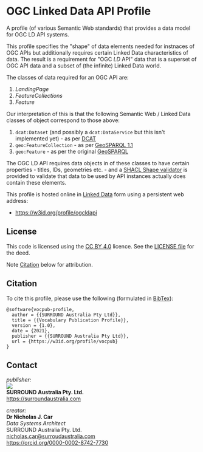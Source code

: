 # OGC Linked Data API Profile
A profile (of various Semantic Web standards) that provides a data model for OGC LD API systems.

This profile specifies the "shape" of data elements needed for instnaces of OGC APIs but additionally requires certain Linked Data characteristics of data. The result is a requirement for "OGC _LD_ API" data that is a superset of OGC API data and a subset of (the infinite) Linked Data world.

The classes of data required for an OGC API are:

1. _LandingPage_
2. _FeatureCollections_
3. _Feature_

Our interpretation of this is that the following Semantic Web / Linked Data classes of object correspond to those above:

1. `dcat:Dataset` (and possibly a `dcat:DataService` but this isn't implemented yet) - as per [DCAT]()
2. `geo:FeatureCollection` - as per [GeoSPARQL 1.1]()
3. `geo:Feature` - as per the original [GeoSPARQL]()

The OGC LD API requires data objects in of these classes to have certain properties - titles, IDs, geometries etc. - and a [SHACL Shape validator]() is provided to validate that data to be used by API instances actually does contain these elements.

This profile is hosted online in [Linked Data](https://www.w3.org/standards/semanticweb/data) form using a persistent web address:

* <https://w3id.org/profile/ogcldapi>


## License  
This code is licensed using the [CC BY 4.0](https://creativecommons.org/licenses/by/4.0/) licence. See the [LICENSE file](LICENSE) for the deed. 

Note [Citation](#citation) below for attribution.


## Citation
To cite this profile, please use the following (formulated in [BibTex](http://www.bibtex.org/)):

```
@software{vocpub-profile,
  author = {{SURROUND Australia Pty Ltd}},
  title = {{Vocabulary Publication Profile}},
  version = {1.0},
  date = {2021},
  publisher = {{SURROUND Australia Pty Ltd}},
  url = {https://w3id.org/profile/vocpub}
}
``` 


## Contact
*publisher:*  
![](style/SURROUND-logo-100.png)  
**SURROUND Australia Pty. Ltd.**  
<https://surroundaustralia.com>  

*creator:*  
**Dr Nicholas J. Car**  
*Data Systems Architect*  
SURROUND Australia Pty. Ltd.  
<nicholas.car@surroudaustralia.com>  
<https://orcid.org/0000-0002-8742-7730>
